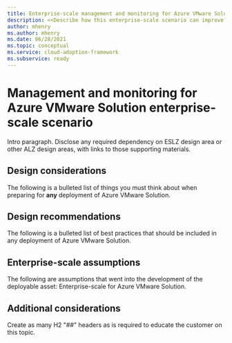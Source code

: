 ```yaml
---
title: Enterprise-scale management and monitoring for Azure VMware Solution
description: <<Describe how this enterprise-scale scenario can improve management and monitoring of Azure VMware Solution.>>
author: mhenry
ms.author: mhenry
ms.date: 06/28/2021
ms.topic: conceptual
ms.service: cloud-adoption-framework
ms.subservice: ready
---
```


# Management and monitoring for Azure VMware Solution enterprise-scale scenario

Intro paragraph. Disclose any required dependency on ESLZ design area or other ALZ design areas, with links to those supporting materials.

## Design considerations

The following is a bulleted list of things you must think about when preparing for **any** deployment of Azure VMware Solution.

## Design recommendations

The following is a bulleted list of best practices that should be included in any deployment of Azure VMware Solution.

## Enterprise-scale assumptions

The following are assumptions that went into the development of the deployable asset: Enterprise-scale for Azure VMware Solution.

## Additional considerations

Create as many H2 "##" headers as is required to educate the customer on this topic.

